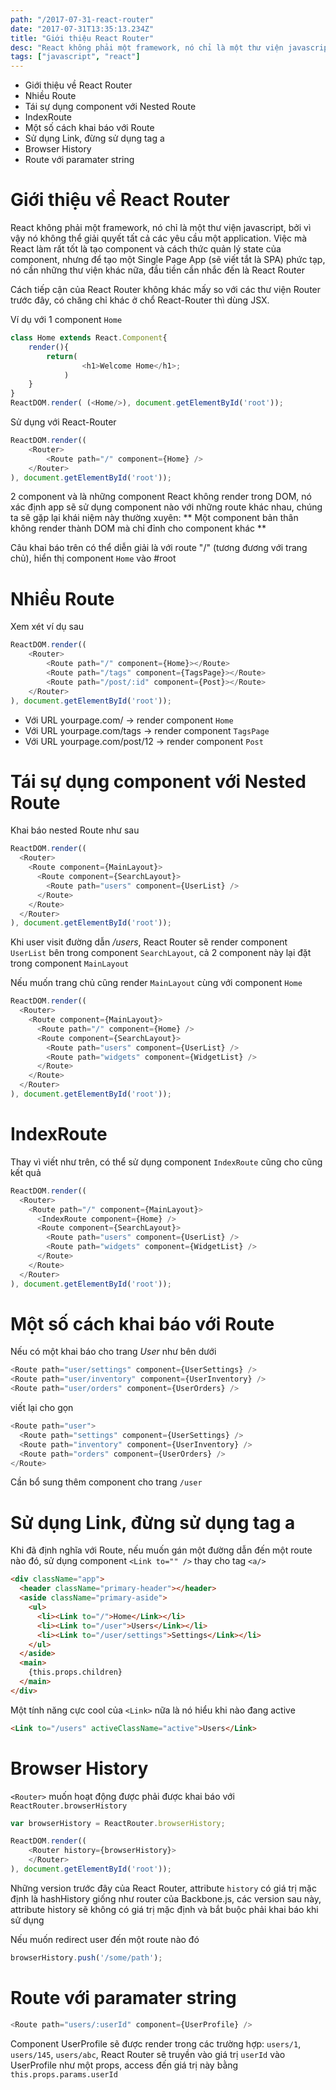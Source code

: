 ```yaml
---
path: "/2017-07-31-react-router"
date: "2017-07-31T13:35:13.234Z"
title: "Giới thiệu React Router"
desc: "React không phải một framework, nó chỉ là một thư viện javascript, bởi vì vậy nó không thể giải quyết tất cả các yêu cầu một application. Việc mà React làm rất tốt là tạo component và cách thức quản lý state của component, nhưng để tạo một Single Page App (sẽ viết tắt là SPA) phức tạp, nó cần những thư viện khác nữa, đầu tiền cần nhắc đến là React Router"
tags: ["javascript", "react"]
---
```


<!-- MarkdownTOC -->

- Giới thiệu về React Router
- Nhiều Route
- Tái sự dụng component với Nested Route
- IndexRoute
- Một số cách khai báo với Route
- Sử dụng Link, đừng sử dụng tag a
- Browser History
- Route với paramater string

<!-- /MarkdownTOC -->


# Giới thiệu về React Router

React không phải một framework, nó chỉ là một thư viện javascript, bởi vì vậy nó không thể giải quyết tất cả các yêu cầu một application. Việc mà React làm rất tốt là tạo component và cách thức quản lý state của component, nhưng để tạo một Single Page App (sẽ viết tắt là SPA) phức tạp, nó cần những thư viện khác nữa, đầu tiền cần nhắc đến là React Router

Cách tiếp cận của React Router không khác mấy so với các thư viện Router trước đây, có chăng chỉ khác ở chổ React-Router thì dùng JSX.

Ví dụ với 1 component `Home`

```js
class Home extends React.Component{
    render(){
        return(
                <h1>Welcome Home</h1>;
            )
    }
}
ReactDOM.render( (<Home/>), document.getElementById('root'));
```

Sử dụng với React-Router

```js
ReactDOM.render((
	<Router>
		<Route path="/" component={Home} /> 
	</Router>
), document.getElementById('root'));
```

2 component <Router> và <Route> là những component React không render trong DOM, nó xác định app sẽ sử dụng component nào với những route khác nhau, chúng ta sẽ gặp lại khái niệm này thường xuyên: ** Một component bản thân không render thành DOM mà chỉ đỉnh cho component khác **

Câu khai báo trên có thể diễn giải là với route "/" (tương đương với trang chủ), hiển thị component `Home` vào #root

# Nhiều Route

Xem xét ví dụ sau

```js
ReactDOM.render((
	<Router>
		<Route path="/" component={Home}></Route>
		<Route path="/tags" component={TagsPage}></Route>
		<Route path="/post/:id" component={Post}></Route>
	</Router>
), document.getElementById('root'));
```

- Với URL yourpage.com/ -> render component `Home`
- Với URL yourpage.com/tags -> render component `TagsPage`
- Với URL yourpage.com/post/12 -> render component `Post`

# Tái sự dụng component với Nested Route

Khai báo nested Route như sau

```js
ReactDOM.render((
  <Router>
    <Route component={MainLayout}>
      <Route component={SearchLayout}>
        <Route path="users" component={UserList} />
      </Route> 
    </Route>
  </Router>
), document.getElementById('root'));
```

Khi user visit đường dẫn */users*, React Router sẽ render component `UserList` bên trong component `SearchLayout`, cả 2 component này lại đặt trong component `MainLayout`

Nếu muốn trang chủ cũng render `MainLayout` cùng với component `Home`

```js
ReactDOM.render((
  <Router>
    <Route component={MainLayout}>
      <Route path="/" component={Home} />
      <Route component={SearchLayout}>
        <Route path="users" component={UserList} />
        <Route path="widgets" component={WidgetList} />
      </Route> 
    </Route>
  </Router>
), document.getElementById('root'));
```

# IndexRoute

Thay vì viết như trên, có thể sử dụng component `IndexRoute` cũng cho cũng kết quả

```js
ReactDOM.render((
  <Router>
    <Route path="/" component={MainLayout}>
      <IndexRoute component={Home} />
      <Route component={SearchLayout}>
        <Route path="users" component={UserList} />
        <Route path="widgets" component={WidgetList} />
      </Route> 
    </Route>
  </Router>
), document.getElementById('root'));
```

# Một số cách khai báo với Route

Nếu có một khai báo cho trang *User* như bên dưới

```js
<Route path="user/settings" component={UserSettings} />
<Route path="user/inventory" component={UserInventory} />
<Route path="user/orders" component={UserOrders} />
```

viết lại cho gọn

```js
<Route path="user">
  <Route path="settings" component={UserSettings} />
  <Route path="inventory" component={UserInventory} />
  <Route path="orders" component={UserOrders} />
</Route>
```

Cần bổ sung thêm component cho trang `/user`

<Route path="user">
  <IndexRoute component={UserProfile} />
  <Route path="settings" component={UserSettings} />
  <Route path="inventory" component={UserInventory} />
  <Route path="orders" component={UserOrders} />
</Route>

# Sử dụng Link, đừng sử dụng tag a

Khi đã định nghĩa với Route, nếu muốn gán một đường dẫn đến một route nào đó, sử dụng component `<Link to="" />` thay cho tag `<a/>`

```html
<div className="app">
  <header className="primary-header"></header>
  <aside className="primary-aside">
    <ul>
      <li><Link to="/">Home</Link></li>
      <li><Link to="/user">Users</Link></li>
      <li><Link to="/user/settings">Settings</Link></li>
    </ul>
  </aside>
  <main>
    {this.props.children}
  </main>
</div>
```

Một tính năng cực cool của `<Link>` nữa là nó hiểu khi nào đang active

```html
<Link to="/users" activeClassName="active">Users</Link>
```

# Browser History

`<Router>` muốn hoạt động được phải được khai báo với `ReactRouter.browserHistory`

```js
var browserHistory = ReactRouter.browserHistory;

ReactDOM.render((
	<Router history={browserHistory}>
	</Router>
), document.getElementById('root'));

```

Những version trước đây của React Router, attribute `history` có giá trị mặc định là hashHistory giống như router của Backbone.js, các version sau này, attribute history sẽ không có giá trị mặc định và bắt buộc phải khai báo khi sử dụng

Nếu muốn redirect user đến một route nào đó

```js
browserHistory.push('/some/path');
```

# Route với paramater string

```js
<Route path="users/:userId" component={UserProfile} />
```

Component UserProfile sẽ được render trong các trường hợp: `users/1`, `users/145`, `users/abc`, React Router sẽ truyền vào giá trị `userId` vào UserProfile như một props, access đến giá trị này bằng `this.props.params.userId`